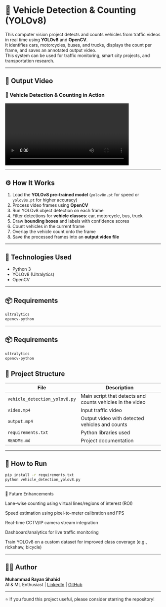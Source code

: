 # 🚗 Vehicle Detection & Counting (YOLOv8)

This computer vision project detects and counts vehicles from traffic videos in real time using **YOLOv8** and **OpenCV**.  
It identifies cars, motorcycles, buses, and trucks, displays the count per frame, and saves an annotated output video.  
This system can be used for traffic monitoring, smart city projects, and transportation research.

---

## 🎥 Output Video

### 🔸 Vehicle Detection & Counting in Action  
<video src="https://github.com/user-attachments/assets/f1bde359-e00f-4100-87fd-0a6fd31b606e" width="400" controls></video>

---

## ⚙️ How It Works

1. Load the **YOLOv8 pre-trained model** (`yolov8n.pt` for speed or `yolov8s.pt` for higher accuracy)
2. Process video frames using **OpenCV**
3. Run YOLOv8 object detection on each frame
4. Filter detections for **vehicle classes**: car, motorcycle, bus, truck
5. Draw **bounding boxes** and labels with confidence scores
6. Count vehicles in the current frame
7. Overlay the vehicle count onto the frame
8. Save the processed frames into an **output video file**

---

## 🧠 Technologies Used

- Python 3
- YOLOv8 (Ultralytics)
- OpenCV

---

## 📦 Requirements

```bash
ultralytics
opencv-python
```

---

## 📦 Requirements

```bash
ultralytics
opencv-python
```

## 📁 Project Structure

| File                          | Description                                               |
|-------------------------------|-----------------------------------------------------------|
| `vehicle_detection_yolov8.py` | Main script that detects and counts vehicles in the video |
| `video.mp4`                   | Input traffic video                                       |
| `output.mp4`                  | Output video with detected vehicles and counts            |
| `requirements.txt`            | Python libraries used                                     |
| `README.md`                   | Project documentation                                     |

---

## 🚀 How to Run

```bash
pip install -r requirements.txt
python vehicle_detection_yolov8.py
```

---

🔭 Future Enhancements

Lane-wise counting using virtual lines/regions of interest (ROI)

Speed estimation using pixel-to-meter calibration and FPS

Real-time CCTV/IP camera stream integration

Dashboard/analytics for live traffic monitoring

Train YOLOv8 on a custom dataset for improved class coverage (e.g., rickshaw, bicycle)

---

## 👨‍💻 Author

**Muhammad Rayan Shahid**  
AI & ML Enthusiast | [LinkedIn](https://www.linkedin.com/in/muhammadrayanshahid/) | [GitHub](https://github.com/RayanAIX)

---

⭐ If you found this project useful, please consider starring the repository!
